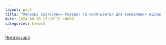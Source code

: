 ```yaml
---
layout: post
title: "Фейкові застосунки Резерв+ та колл-центри для замовлення підпалу автівок військових: добірка роспропаганди | Новини Хмельницького «Є» | ye.ua"
date: 2024-08-10 17:20:12 +0000
categories: [news]
---
```


[Читати далі](https://ye.ua/syspilstvo/70516_Feykovi_zastosunki_Rezerv_ta_koll_centri_dlya_zamovlennya_pidpalu_avtivok_viyskovih__dobirka_rospropagandi.html)
